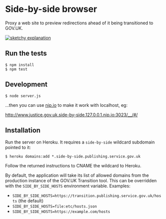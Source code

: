 # Side-by-side browser

Proxy a web site to preview redirections ahead of it being transitioned to GOV.UK.

[![sketchy explanation](http://farm3.staticflickr.com/2831/12187616853_d4b6008b5f_z.jpg "sketchy explanation")](http://www.flickr.com/photos/psd/12187616853)

## Run the tests

    $ npm install
    $ npm test

## Development

    $ node server.js

...then you can use [nip.io](http://xip.io/) to make it work with localhost, eg:

http://www.justice.gov.uk.side-by-side.127.0.0.1.nip.io:3023/__/#/

## Installation

Run the server on Heroku. It requires a `side-by-side` wildcard subdomain pointed to it:

    $ heroku domains:add *.side-by-side.publishing.service.gov.uk

Follow the returned instructions to CNAME the wildcard to Heroku.

By default, the application will take its list of allowed domains from the production
instance of the GOV.UK Transition tool. This can be overridden with the `SIDE_BY_SIDE_HOSTS`
environment variable. Examples:

- `SIDE_BY_SIDE_HOSTS=https://transition.publishing.service.gov.uk/hosts` (the default)
- `SIDE_BY_SIDE_HOSTS=file:etc/hosts.json`
- `SIDE_BY_SIDE_HOSTS=https://example.com/hosts`

